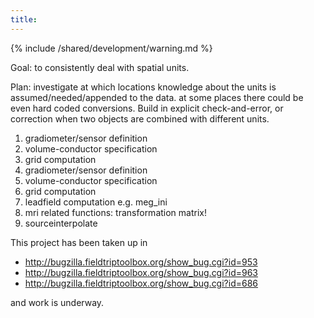 ```yaml
---
title:
---
```


{% include /shared/development/warning.md %}

Goal: to consistently deal with spatial units.

Plan: investigate at which locations knowledge about the units is assumed/needed/appended to the data. at some places there could be even hard coded conversions. Build in explicit check-and-error, or correction when two objects are combined with different units.

1.  gradiometer/sensor definition
2.  volume-conductor specification
3.  grid computation
4.  gradiometer/sensor definition
5.  volume-conductor specification
6.  grid computation
7.  leadfield computation e.g. meg_ini
8.  mri related functions: transformation matrix!
9.  sourceinterpolate

This project has been taken up in

- http://bugzilla.fieldtriptoolbox.org/show_bug.cgi?id=953
- http://bugzilla.fieldtriptoolbox.org/show_bug.cgi?id=963
- http://bugzilla.fieldtriptoolbox.org/show_bug.cgi?id=686

and work is underway.
